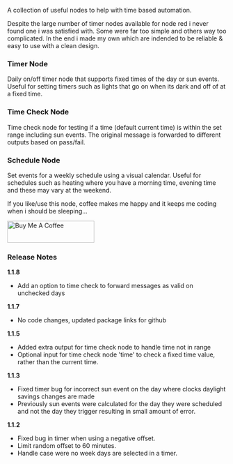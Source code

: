 A collection of useful nodes to help with time based automation.  

Despite the large number of timer nodes available for node red i never found one i was satisfied with.  Some were far too simple and others way too complicated.  In the end i made my own which are indended to be reliable & easy to use with a clean design.

### Timer Node
Daily on/off timer node that supports fixed times of the day or sun events.  Useful for setting timers such as lights that go on when its dark and off of at a fixed time.

### Time Check Node
Time check node for testing if a time (default current time) is within the set range including sun events. The original message is forwarded to different outputs based on pass/fail.

### Schedule Node
Set events for a weekly schedule using a visual calendar.  Useful for schedules such as heating where you have a morning time, evening time and these may vary at the weekend.

If you like/use this node, coffee makes me happy and it keeps me coding when i should be sleeping...

<a href="https://www.buymeacoffee.com/thingzi" target="_blank"><img src="https://cdn.buymeacoffee.com/buttons/v2/default-yellow.png" alt="Buy Me A Coffee" style="height: 50px !important;width: 200px !important;" ></a>
### Release Notes

<b>1.1.8</b>

- Add an option to time check to forward messages as valid on unchecked days

<b>1.1.7</b>

- No code changes, updated package links for github

<b>1.1.5</b>

- Added extra output for time check node to handle time not in range
- Optional input for time check node 'time' to check a fixed time value, rather than the current time.

<b>1.1.3</b>

- Fixed timer bug for incorrect sun event on the day where clocks daylight savings changes are made
- Previously sun events were calculated for the day they were scheduled and not the day they trigger resulting in small amount of error.

<b>1.1.2</b>

- Fixed bug in timer when using a negative offset.
- Limit random offset to 60 minutes.
- Handle case were no week days are selected in a timer.